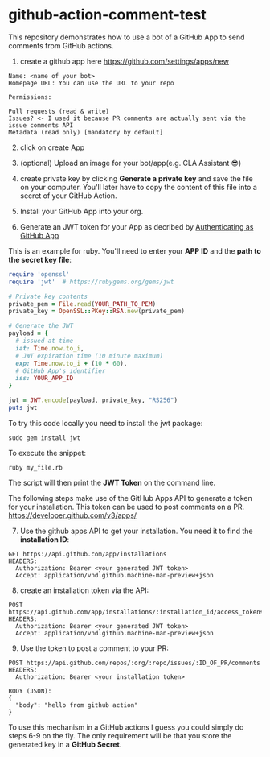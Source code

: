 # github-action-comment-test

This repository demonstrates how to use a bot of a GitHub App to send comments from GitHub actions.


1. create a github app here https://github.com/settings/apps/new
```
Name: <name of your bot>
Homepage URL: You can use the URL to your repo

Permissions:

Pull requests (read & write)
Issues? <- I used it because PR comments are actually sent via the issue comments API
Metadata (read only) [mandatory by default]
```

2. click on create App

3. (optional) Upload an image for your bot/app(e.g. CLA Assistant 😎)

4. create private key by clicking **Generate a private key** and save the file on your computer. You'll later have to copy the content of this file into a secret of your GitHub Action.

5. Install your GitHub App into your org. 

6. Generate an JWT token for your App as decribed by [Authenticating as GitHub App](https://developer.github.com/apps/building-github-apps/authenticating-with-github-apps/#authenticating-as-a-github-app)

This is an example for ruby. You'll need to enter your **APP ID** and the **path to the secret key file**:
```rb
require 'openssl'
require 'jwt'  # https://rubygems.org/gems/jwt

# Private key contents
private_pem = File.read(YOUR_PATH_TO_PEM)
private_key = OpenSSL::PKey::RSA.new(private_pem)

# Generate the JWT
payload = {
  # issued at time
  iat: Time.now.to_i,
  # JWT expiration time (10 minute maximum)
  exp: Time.now.to_i + (10 * 60),
  # GitHub App's identifier
  iss: YOUR_APP_ID
}

jwt = JWT.encode(payload, private_key, "RS256")
puts jwt
```
To try this code locally you need to install the jwt package:
```
sudo gem install jwt
```

To execute the snippet:
```
ruby my_file.rb
```
The script will then print the **JWT Token** on the command line.

The following steps make use of the GitHub Apps API to generate a token for your installation. This token can be used to post comments on a PR. https://developer.github.com/v3/apps/

7. Use the github apps API to get your installation. You need it to find the **installation ID**:


```
GET https://api.github.com/app/installations 
HEADERS:
  Authorization: Bearer <your generated JWT token>
  Accept: application/vnd.github.machine-man-preview+json
```

8. create an installation token via the API:
```
POST https://api.github.com/app/installations/:installation_id/access_tokens
HEADERS:
  Authorization: Bearer <your generated JWT token>
  Accept: application/vnd.github.machine-man-preview+json
```

9. Use the token to post a comment to your PR:

```
POST https://api.github.com/repos/:org/:repo/issues/:ID_OF_PR/comments
HEADERS:
  Authorization: Bearer <your installation token>

BODY (JSON):
{
  "body": "hello from github action"
}
```


To use this mechanism in a GitHub actions I guess you could simply do steps 6-9 on the fly. The only requirement will be that you store the generated key in a **GitHub Secret**.

